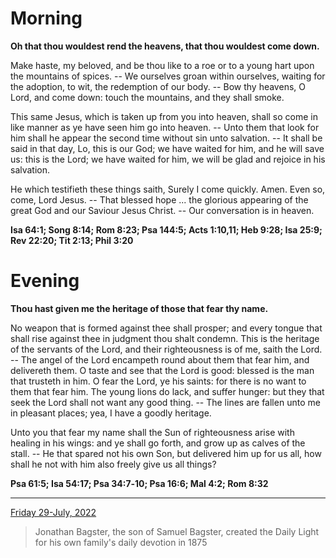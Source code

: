 # Morning

**Oh that thou wouldest rend the heavens, that thou wouldest come down.**
 
Make haste, my beloved, and be thou like to a roe or to a young hart upon the mountains of spices. -- We ourselves groan within ourselves, waiting for the adoption, to wit, the redemption of our body. -- Bow thy heavens, O Lord, and come down: touch the mountains, and they shall smoke.
 
This same Jesus, which is taken up from you into heaven, shall so come in like manner as ye have seen him go into heaven. -- Unto them that look for him shall he appear the second time without sin unto salvation. -- It shall be said in that day, Lo, this is our God; we have waited for him, and he will save us: this is the Lord; we have waited for him, we will be glad and rejoice in his salvation.
 
He which testifieth these things saith, Surely I come quickly. Amen. Even so, come, Lord Jesus. -- That blessed hope ... the glorious appearing of the great God and our Saviour Jesus Christ. -- Our conversation is in heaven.  

**Isa 64:1; Song 8:14; Rom 8:23; Psa 144:5; Acts 1:10,11; Heb 9:28; Isa 25:9; Rev 22:20; Tit 2:13; Phil 3:20**

# Evening

**Thou hast given me the heritage of those that fear thy name.**
 
No weapon that is formed against thee shall prosper; and every tongue that shall rise against thee in judgment thou shalt condemn. This is the heritage of the servants of the Lord, and their righteousness is of me, saith the Lord. -- The angel of the Lord encampeth round about them that fear him, and delivereth them. O taste and see that the Lord is good: blessed is the man that trusteth in him. O fear the Lord, ye his saints: for there is no want to them that fear him. The young lions do lack, and suffer hunger: but they that seek the Lord shall not want any good thing. -- The lines are fallen unto me in pleasant places; yea, I have a goodly heritage.
 
Unto you that fear my name shall the Sun of righteousness arise with healing in his wings: and ye shall go forth, and grow up as calves of the stall. -- He that spared not his own Son, but delivered him up for us all, how shall he not with him also freely give us all things?  

**Psa 61:5; Isa 54:17; Psa 34:7‑10; Psa 16:6; Mal 4:2; Rom 8:32**

---

[Friday 29-July, 2022](https://t.me/s/daily_light)

> Jonathan Bagster, the son of Samuel Bagster, created the Daily Light for his own family's daily devotion in 1875

